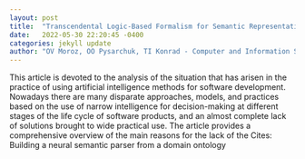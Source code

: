 ```yaml
---
layout: post
title:  "Transcendental Logic-Based Formalism for Semantic Representation of Software Project Requirements Architecture"
date:   2022-05-30 22:20:45 -0400
categories: jekyll update
author: "OV Moroz, OO Pysarchuk, TI Konrad - Computer and Information Science, 2022"
---
```

This article is devoted to the analysis of the situation that has arisen in the practice of using artificial intelligence methods for software development. Nowadays there are many disparate approaches, models, and practices based on the use of narrow intelligence for decision-making at different stages of the life cycle of software products, and an almost complete lack of solutions brought to wide practical use. The article provides a comprehensive overview of the main reasons for the lack of the  Cites: Building a neural semantic parser from a domain ontology